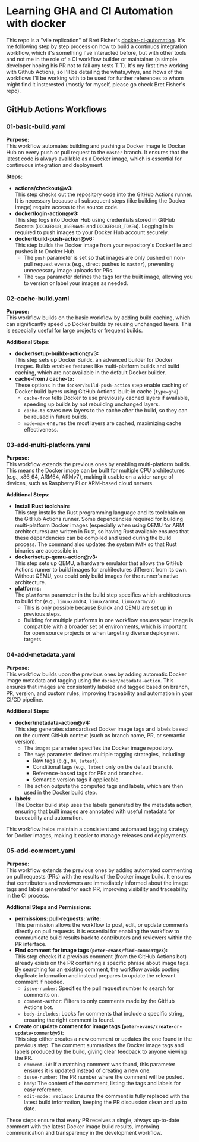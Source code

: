 # Learning GHA and CI Automation with docker

This repo is a "vile replication" of Bret Fisher's [docker-ci-automation](https://github.com/BretFisher/docker-ci-automation). It's me following step by step process on how to build a continuos integration workflow, which it's something I've interacted before, but with other tools and not me in the role of a CI workflow builder or maintainer (a simple developer hoping his PR not to fail any tests T.T). It's my first time working with Github Actions, so I'll be detailing the whats,whys, and hows of the workflows I'll be working with to be used for further references to whom might find it insterested (mostly for myself, please go check Bret Fisher's repo).

## GitHub Actions Workflows

### 01-basic-build.yaml

**Purpose:**  
This workflow automates building and pushing a Docker image to Docker Hub on every push or pull request to the `master` branch. It ensures that the latest code is always available as a Docker image, which is essential for continuous integration and deployment.

**Steps:**
- **actions/checkout@v3:**  
  This step checks out the repository code into the GitHub Actions runner. It is necessary because all subsequent steps (like building the Docker image) require access to the source code.
- **docker/login-action@v3:**  
  This step logs into Docker Hub using credentials stored in GitHub Secrets (`DOCKERHUB_USERNAME` and `DOCKERHUB_TOKEN`). Logging in is required to push images to your Docker Hub account securely.
- **docker/build-push-action@v6:**  
  This step builds the Docker image from your repository's Dockerfile and pushes it to Docker Hub.  
  - The `push` parameter is set so that images are only pushed on non-pull request events (e.g., direct pushes to `master`), preventing unnecessary image uploads for PRs.
  - The `tags` parameter defines the tags for the built image, allowing you to version or label your images as needed.

### 02-cache-build.yaml

**Purpose:**  
This workflow builds on the basic workflow by adding build caching, which can significantly speed up Docker builds by reusing unchanged layers. This is especially useful for large projects or frequent builds.

**Additional Steps:**
- **docker/setup-buildx-action@v3:**  
  This step sets up Docker Buildx, an advanced builder for Docker images. Buildx enables features like multi-platform builds and build caching, which are not available in the default Docker builder.
- **cache-from / cache-to:**  
  These options in the `docker/build-push-action` step enable caching of Docker build layers using GitHub Actions' built-in cache (`type=gha`).  
  - `cache-from` tells Docker to use previously cached layers if available, speeding up builds by not rebuilding unchanged layers.
  - `cache-to` saves new layers to the cache after the build, so they can be reused in future builds.
  - `mode=max` ensures the most layers are cached, maximizing cache effectiveness.

### 03-add-multi-platform.yaml

**Purpose:**  
This workflow extends the previous ones by enabling multi-platform builds. This means the Docker image can be built for multiple CPU architectures (e.g., x86_64, ARM64, ARMv7), making it usable on a wider range of devices, such as Raspberry Pi or ARM-based cloud servers.

**Additional Steps:**
- **Install Rust toolchain:**  
  This step installs the Rust programming language and its toolchain on the GitHub Actions runner. Some dependencies required for building multi-platform Docker images (especially when using QEMU for ARM architectures) are written in Rust, so having Rust available ensures that these dependencies can be compiled and used during the build process. The command also updates the system `PATH` so that Rust binaries are accessible in.
- **docker/setup-qemu-action@v3:**  
  This step sets up QEMU, a hardware emulator that allows the GitHub Actions runner to build images for architectures different from its own. Without QEMU, you could only build images for the runner's native architecture.
- **platforms:**  
  The `platforms` parameter in the build step specifies which architectures to build for (e.g., `linux/amd64`, `linux/arm64`, `linux/arm/v7`).  
  - This is only possible because Buildx and QEMU are set up in previous steps.
  - Building for multiple platforms in one workflow ensures your image is compatible with a broader set of environments, which is important for open source projects or when targeting diverse deployment targets.

### 04-add-metadata.yaml

**Purpose:**  
This workflow builds upon the previous ones by adding automatic Docker image metadata and tagging using the `docker/metadata-action`. This ensures that images are consistently labeled and tagged based on branch, PR, version, and custom rules, improving traceability and automation in your CI/CD pipeline.

**Additional Steps:**
- **docker/metadata-action@v4:**  
  This step generates standardized Docker image tags and labels based on the current GitHub context (such as branch name, PR, or semantic version).  
  - The `images` parameter specifies the Docker image repository.
  - The `tags` parameter defines multiple tagging strategies, including:
    - Raw tags (e.g., `04`, `latest`).
    - Conditional tags (e.g., `latest` only on the default branch).
    - Reference-based tags for PRs and branches.
    - Semantic version tags if applicable.
  - The action outputs the computed tags and labels, which are then used in the Docker build step.
- **labels:**  
  The Docker build step uses the labels generated by the metadata action, ensuring that built images are annotated with useful metadata for traceability and automation.  

This workflow helps maintain a consistent and automated tagging strategy for Docker images, making it easier to manage releases and deployments.

### 05-add-comment.yaml

**Purpose:**  
This workflow extends the previous ones by adding automated commenting on pull requests (PRs) with the results of the Docker image build. It ensures that contributors and reviewers are immediately informed about the image tags and labels generated for each PR, improving visibility and traceability in the CI process.

**Addtional Steps and Permissions:**
- **permissions: pull-requests: write:**  
  This permission allows the workflow to post, edit, or update comments directly on pull requests. It is essential for enabling the workflow to communicate build results back to contributors and reviewers within the PR interface.
- **Find comment for image tags (`peter-evans/find-comment@v3`):**  
  This step checks if a previous comment (from the GitHub Actions bot) already exists on the PR containing a specific phrase about image tags. By searching for an existing comment, the workflow avoids posting duplicate information and instead prepares to update the relevant comment if needed.
  - `issue-number`: Specifies the pull request number to search for comments on.
  - `comment-author`: Filters to only comments made by the GitHub Actions bot.
  - `body-includes`: Looks for comments that include a specific string, ensuring the right comment is found.
- **Create or update comment for image tags (`peter-evans/create-or-update-comment@v3`):**  
  This step either creates a new comment or updates the one found in the previous step. The comment summarizes the Docker image tags and labels produced by the build, giving clear feedback to anyone viewing the PR.
  - `comment-id`: If a matching comment was found, this parameter ensures it is updated instead of creating a new one.
  - `issue-number`: The PR number where the comment will be posted.
  - `body`: The content of the comment, listing the tags and labels for easy reference.
  - `edit-mode: replace`: Ensures the comment is fully replaced with the latest build information, keeping the PR discussion clean and up to date.

These steps ensure that every PR receives a single, always up-to-date comment with the latest Docker image build results, improving communication and transparency in the development workflow.